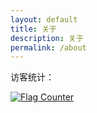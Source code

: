 ```yaml
---
layout: default
title: 关于
description: 关于
permalink: /about
---
```


访客统计：

<a href="https://info.flagcounter.com/kByl"><img src="https://s01.flagcounter.com/map/kByl/size_t/txt_000000/border_CCCCCC/pageviews_1/viewers_3/flags_0/" alt="Flag Counter" border="0"></a>
